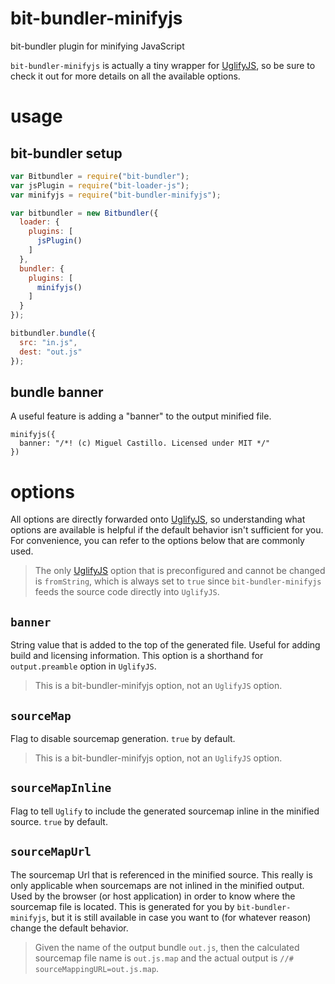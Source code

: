 # bit-bundler-minifyjs
bit-bundler plugin for minifying JavaScript

`bit-bundler-minifyjs` is actually a tiny wrapper for [UglifyJS](https://github.com/mishoo/UglifyJS2), so be sure to check it out for more details on all the available options.

# usage

## bit-bundler setup
``` javascript
var Bitbundler = require("bit-bundler");
var jsPlugin = require("bit-loader-js");
var minifyjs = require("bit-bundler-minifyjs");

var bitbundler = new Bitbundler({
  loader: {
    plugins: [
      jsPlugin()
    ]
  },
  bundler: {
    plugins: [
      minifyjs()
    ]
  }
});

bitbundler.bundle({
  src: "in.js",
  dest: "out.js"
});
```

## bundle banner

A useful feature is adding a "banner" to the output minified file.

```
minifyjs({
  banner: "/*! (c) Miguel Castillo. Licensed under MIT */"
})
```


# options

All options are directly forwarded onto [UglifyJS](https://github.com/mishoo/UglifyJS2), so understanding what options are available is helpful if the default behavior isn't sufficient for you. For convenience, you can refer to the options below that are commonly used.

> The only [UglifyJS](https://github.com/mishoo/UglifyJS2) option that is preconfigured and cannot be changed is `fromString`, which is always set to `true` since `bit-bundler-minifyjs` feeds the source code directly into `UglifyJS`.

## `banner`

String value that is added to the top of the generated file. Useful for adding build and licensing information.  This option is a shorthand for `output.preamble` option in `UglifyJS`.

> This is a bit-bundler-minifyjs option, not an `UglifyJS` option.


## `sourceMap`

Flag to disable sourcemap generation. `true` by default.

> This is a bit-bundler-minifyjs option, not an `UglifyJS` option.


## `sourceMapInline`

Flag to tell `Uglify` to include the generated sourcemap inline in the minified source. `true` by default.


## `sourceMapUrl`

The sourcemap Url that is referenced in the minified source. This really is only applicable when sourcemaps are not inlined in the minified output. Used by the browser (or host application) in order to know where the sourcemap file is located. This is generated for you by `bit-bundler-minifyjs`, but it is still available in case you want to (for whatever reason) change the default behavior.

> Given the name of the output bundle `out.js`, then the calculated sourcemap file name is `out.js.map` and the actual output is `//# sourceMappingURL=out.js.map`.

